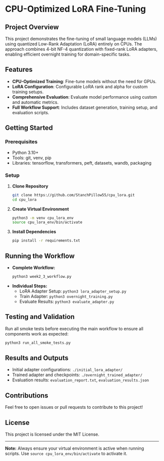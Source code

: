 # CPU-Optimized LoRA Fine-Tuning

## Project Overview
This project demonstrates the fine-tuning of small language models (LLMs) using quantized Low-Rank Adaptation (LoRA) entirely on CPUs. The approach combines 4-bit NF-4 quantization with fixed-rank LoRA adapters, enabling efficient overnight training for domain-specific tasks.

## Features
- **CPU-Optimized Training**: Fine-tune models without the need for GPUs.
- **LoRA Configuration**: Configurable LoRA rank and alpha for custom training setups.
- **Comprehensive Evaluation**: Evaluate model performance using custom and automatic metrics.
- **Full Workflow Support**: Includes dataset generation, training setup, and evaluation scripts.

## Getting Started

### Prerequisites
- Python 3.10+
- Tools: git, venv, pip
- Libraries: tensorflow, transformers, peft, datasets, wandb, packaging

### Setup
1. **Clone Repository**
   ```bash
   git clone https://github.com/StanchPillow55/cpu_lora.git
   cd cpu_lora
   ```
2. **Create Virtual Environment**
   ```bash
   python3 -m venv cpu_lora_env
   source cpu_lora_env/bin/activate
   ```
3. **Install Dependencies**
   ```bash
   pip install -r requirements.txt
   ```

## Running the Workflow
- **Complete Workflow:**
  ```bash
  python3 week2_3_workflow.py
  ```
- **Individual Steps:**
  - LoRA Adapter Setup: `python3 lora_adapter_setup.py`
  - Train Adapter: `python3 overnight_training.py`
  - Evaluate Results: `python3 evaluate_adapter.py`

## Testing and Validation
Run all smoke tests before executing the main workflow to ensure all components work as expected:
```bash
python3 run_all_smoke_tests.py
```

## Results and Outputs
- Initial adapter configurations: `./initial_lora_adapter/`
- Trained adapter and checkpoints: `./overnight_trained_adapter/`
- Evaluation results: `evaluation_report.txt`, `evaluation_results.json`

## Contributions
Feel free to open issues or pull requests to contribute to this project!

## License
This project is licensed under the MIT License.

---

**Note:** Always ensure your virtual environment is active when running scripts. Use `source cpu_lora_env/bin/activate` to activate it.

